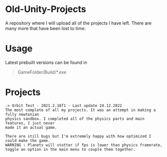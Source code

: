 # Old-Unity-Projects
A repository where I will upload all of the projects I have left. There are many more that have been lost to time.

# Usage
Latest prebuilt versions can be found in 
> GameFolder/Build/*.exe

# Projects
    -> Orbit Test - 2021.2.18f1 - Last update 24.12.2022
    The most complete of all my projects. It was an attempt in making a fully newtonian
    physics sandbox. I completed all of the physics parts and main features, I just never
    made it an actual game.
    
    There are still bugs but I'm extremely happy with how optimized I could make the game. 
    WARNING : Planets will stutter if fps is lower than physics framerate, toggle an option in the main menu to couple them together.
